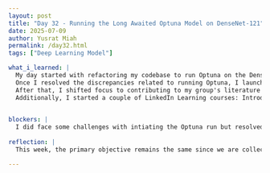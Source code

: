 ```yaml
---
layout: post
title: "Day 32 - Running the Long Awaited Optuna Model on DenseNet-121"
date: 2025-07-09
author: Yusrat Miah
permalink: /day32.html
tags: ["Deep Learning Model"]

what_i_learned: |
  My day started with refactoring my codebase to run Optuna on the DenseNet-121 model. This required creating a new Conda environment with updated versions of Python, TensorFlow, Optuna, NumPy, and other necessary software packages. The setup process involved a bit of trial and error, as I had grown accustomed to using a single Conda environment—based on Python 3.9.23 and TensorFlow 2.10.0—that worked for all of my previous runs.
  Once I resolved the discrepancies related to running Optuna, I launched the Optuna session on the Google Colab codebase by connecting it to my local machine through Jupyter Notebook. Since Optuna is a resource-intensive process used to determine the optimal hyperparameters for the model (in this case, DenseNet-121), the run is expected to take just over a day—approximately 27 hours, assuming an average epoch duration of 27 minutes. I plan to run a total of 60 epochs.
  After that, I shifted focus to contributing to my group's literature paper draft, offering suggestions and edits to my teammates. I’ve been enjoying the collaborative process and feel optimistic about our final product.
  Additionally, I started a couple of LinkedIn Learning courses: Introduction to Analytics with AI on AWS and Complete Guide to C++ Programming Foundations. These are helping me deepen my understanding of industry practices and sharpen my technical skills.

  
blockers: |
  I did face some challenges with intiating the Optuna run but resolved the issue after consulting some documentation pages. 
  
reflection: |
  This week, the primary objective remains the same since we are collectively all making progress in drafting our technical paper. I am learning the importance of having advanced technial writing skills to throughly communicate ideas to others. Also, by watching lectures and tutorials by experts in fields relating to Deep Learning and Artificial Inteligence, I learned that mastery in a subject area is achieved once an individual is able to explain complex concepts simply and clearly. Therefore, I hope to work on enhancing my ability to communicate my group's research with these ideals.  

---
```



